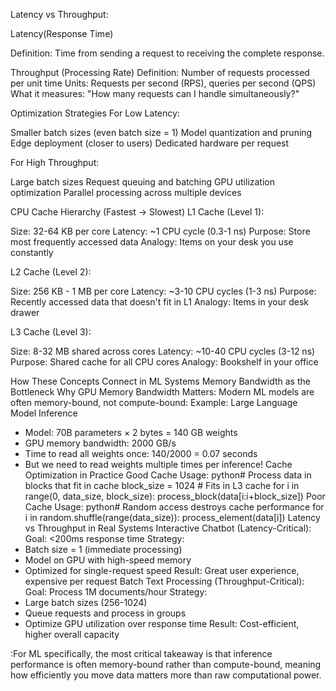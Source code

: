Latency vs Throughput:

Latency(Response Time)

Definition: Time from sending a request to receiving the complete response.

Throughput (Processing Rate)
Definition: Number of requests processed per unit time
Units: Requests per second (RPS), queries per second (QPS)
What it measures: "How many requests can I handle simultaneously?"

Optimization Strategies
For Low Latency:

Smaller batch sizes (even batch size = 1)
Model quantization and pruning
Edge deployment (closer to users)
Dedicated hardware per request

For High Throughput:

Large batch sizes
Request queuing and batching
GPU utilization optimization
Parallel processing across multiple devices

CPU Cache Hierarchy (Fastest → Slowest)
L1 Cache (Level 1):

Size: 32-64 KB per core
Latency: ~1 CPU cycle (0.3-1 ns)
Purpose: Store most frequently accessed data
Analogy: Items on your desk you use constantly

L2 Cache (Level 2):

Size: 256 KB - 1 MB per core
Latency: ~3-10 CPU cycles (1-3 ns)
Purpose: Recently accessed data that doesn't fit in L1
Analogy: Items in your desk drawer

L3 Cache (Level 3):

Size: 8-32 MB shared across cores
Latency: ~10-40 CPU cycles (3-12 ns)
Purpose: Shared cache for all CPU cores
Analogy: Bookshelf in your office


How These Concepts Connect in ML Systems
Memory Bandwidth as the Bottleneck
Why GPU Memory Bandwidth Matters:
Modern ML models are often memory-bound, not compute-bound:
Example: Large Language Model Inference
- Model: 70B parameters × 2 bytes = 140 GB weights
- GPU memory bandwidth: 2000 GB/s
- Time to read all weights once: 140/2000 = 0.07 seconds
- But we need to read weights multiple times per inference!
Cache Optimization in Practice
Good Cache Usage:
python# Process data in blocks that fit in cache
block_size = 1024  # Fits in L3 cache
for i in range(0, data_size, block_size):
    process_block(data[i:i+block_size])
Poor Cache Usage:
python# Random access destroys cache performance
for i in random.shuffle(range(data_size)):
    process_element(data[i])
Latency vs Throughput in Real Systems
Interactive Chatbot (Latency-Critical):
Goal: <200ms response time
Strategy: 
- Batch size = 1 (immediate processing)
- Model on GPU with high-speed memory
- Optimized for single-request speed
Result: Great user experience, expensive per request
Batch Text Processing (Throughput-Critical):
Goal: Process 1M documents/hour
Strategy:
- Large batch sizes (256-1024)
- Queue requests and process in groups
- Optimize GPU utilization over response time
Result: Cost-efficient, higher overall capacity

:For ML specifically, the most critical takeaway is that inference performance is often memory-bound rather than compute-bound, meaning how efficiently you move data matters more than raw computational power.
